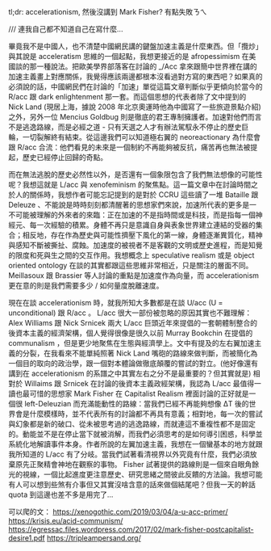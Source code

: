 tl;dr: accelerationism, 然後沒講到 Mark Fisher? 有點失敗ㄋㄟ

/// 連我自己都不知道自己在寫什麼...

畢竟我不是中國人，也不清楚中國網民講的鍵盤加速主義是什麼東西。但「攬炒」與其說是 acceleratism 思維的一個起點，我想更接近的是 afropessimism 在美國談的那一種說法。把歐美學界部落客在討論的 _/Acc 拿來跟簡中世界裡在講的加速主義畫上對應關係，我覺得應該兩邊都根本沒看過對方寫的東西吧？如果真的必須說的話，中國網民們在討論的「加速」單從這篇文章判斷似乎更傾向於當今的 R/acc 跟 dark enlightenment 那一套。而這個思想的代表者除了文中提到的 Nick Land (現居上海，據說 2008 年北京奧運時他為中國寫了一些旅遊景點介紹)之外，另外一位 Mencius Goldbug 則是徹底的君王專制擁護者。加速對他們而言不是逃逸路線，而是必經之道 - 只有天選之人才有辦法駕馭永不停止的歷史巨輪，一切裂解終有結束。從這邊我們可以知道極右翼的 neoreactionary 為什麼會跟 R/acc 合流：他們看見的未來是一個制約不再能夠被反抗，痛苦再也無法被提起，歷史已經停止回歸的奇點。

而在無法逃脫的歷史必然性以外，是否還有一個象限包含了我們無法想像的可能性呢？我想這就是 L/acc 與 xenofeminism 的聚焦點。這一篇文章中在討論時間之於人的關係時，我想作者可能忘記提到的是對於 CCRU 這些讀了一堆 Bataille 跟 Deleuze 、不能說是時時刻刻都清醒著的思想家們來說，加速所代表的更多是一不可能被理解的外來者的來臨：正在加速的不是指時間或是科技，而是指每一個神經元、每一次經驗的積累。身體不再只是意識自身與表象世界建立連結的受器的集合；相反地，存在作為歷史與可能性擠壓下風化的第一線，身體逐漸異質化，精神與感知不斷被撕扯、腐蝕。加速度的被視者不是客觀的文明或歷史進程，而是知覺的限度和死與生之間的交互作用。我想概念上 speculative realism 或是 object oriented ontology 在談的其實都跟這些思維非常相近，只是關注的層面不同。 Meillasoux 跟 Brassier 等人討論的重點是加速度作為向量，而 accelerationism 更在意的則是我們需要多少 / 如何量度脫離速度。

現在在談 accelerationism 時，就我所知大多數都是在談 U/acc (U = unconditional) 跟 R/acc 。 L/acc 很大一部份被忽略的原因其實也不難理解： Alex Williams 跟 Nick Srnicek 兩大 L/acc 巨頭近年來提倡的一套朝體制整合的後資本主義的經濟架構，個人覺得很像是很久以前 Murray Bookchin 在提倡的 communalism ，但是更少地聚焦在生態與經濟學上。文中有提及的左右翼加速主義的分裂，在我看來不能單純照著 Nick Land 嘴砲的路線來做判斷，而被簡化為一個目的取向的政治學，跟一個對本體論做徹底顛覆的嘗試的對立。(他好像還有講到在 accelerationism 的系譜之中其實左右之分不是最重要的？但其實就是) 相對於 Willaims 跟 Srnicek 在討論的後資本主義政經架構，我認為 L/acc 最值得一讀也最可惜的思想家 Mark Fisher 在 Capitalist Realism 裡面討論的正好就是一個很 left-Deleuzian 而充滿能動性的路線：當我們已經不再能夠想像 ΔT 後的世界會是什麼模樣時，並不代表所有的討論都不再具有意義；相對地，每一次的嘗試與幻象都是新的破口、從未被思考過的逃逸路線，而就連這不重複性都不是固定的。動能並不是在停止當下就被消解，而我們必須思考的是如何導引困惑，科學並系統化地解讀事件本身。作者所說的左翼加速主義，我想在一個蠻基本的地方就跟我所知道的 L/acc 有了分岐。當我們試著看清視界以外究竟有什麼，我們必須放棄原先正聚精會神地在觀察的事物。 Fisher 試著提供的路線則是一個來自眼角餘光的視線，一個比起進度更注意歷史、研究思緒之間彼此反饋的方法論。我想可能有人可以想到些煞有介事但又其實沒啥含意的話來做個結尾吧？但我一天的幹話 quota 到這邊也差不多是用完了...

可以爬的文：
https://xenogothic.com/2019/03/04/a-u-acc-primer/
https://krisis.eu/acid-communism/
https://egressac.files.wordpress.com/2017/02/mark-fisher-postcapitalist-desire1.pdf
https://tripleampersand.org/